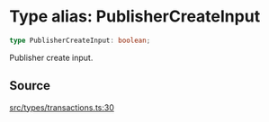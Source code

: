 # Type alias: PublisherCreateInput

```ts
type PublisherCreateInput: boolean;
```

Publisher create input.

## Source

[src/types/transactions.ts:30](https://github.com/torque-labs/torque-ts-sdk/blob/e7e20c5519300f3127faf1f4bde402ef91d14a40/src/types/transactions.ts#L30)
